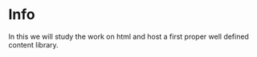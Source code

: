 # Info

In this we will study the work on html and host a first proper well defined content library.